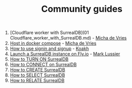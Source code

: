 <br>

<h1 align="center">Community guides</h1>

<br>

1. [Cloudflare worker with SurrealDB](01 Cloudflare_worker_with_SurrealDB.md) - [Micha de Vries](https://github.com/kearfy)
2. [Host in docker compose](02-Host_in_docker_compose.md) - [Micha de Vries](https://github.com/kearfy)
3. [How to use signin and signup](03_How_to_use_signin_and_signup.md) - [Koakh](https://github.com/koakh)
4. [Launch a SurrealDB instance on Fly.io](04-Launch_Instance_On_Flyio.md) - [Mark Lussier](https://github.com/intabulas)
5. [How to TURN ON SurrealDB]()
6. [How to CONNECT on SurrealDB]()
7. [How to CREATE SurrealDB]()
8. [How to SELECT SurrealDB]()
9. [How to RELATE SurrealDB]()
